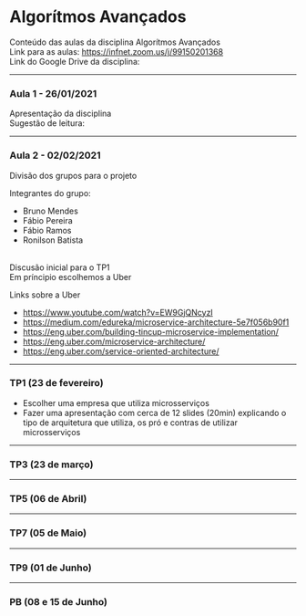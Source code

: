 # Algorítmos Avançados
Conteúdo das aulas da disciplina Algorítmos Avançados
<br>Link para as aulas: https://infnet.zoom.us/j/99150201368
<br>Link do Google Drive da disciplina: 

---

### Aula 1 - 26/01/2021
Apresentação da disciplina
<br>Sugestão de leitura: 

---

### Aula 2 - 02/02/2021
Divisão dos grupos para o projeto

Integrantes do grupo:
* Bruno Mendes
* Fábio Pereira
* Fábio Ramos
* Ronilson Batista

<br>Discusão inicial para o TP1
<br>Em príncipio escolhemos a Uber

Links sobre a Uber
* https://www.youtube.com/watch?v=EW9GjQNcyzI
* https://medium.com/edureka/microservice-architecture-5e7f056b90f1
* https://eng.uber.com/building-tincup-microservice-implementation/
* https://eng.uber.com/microservice-architecture/
* https://eng.uber.com/service-oriented-architecture/

---

### TP1 (23 de fevereiro)
* Escolher uma empresa que utiliza microsserviços
* Fazer uma apresentação com cerca de 12 slides (20min) explicando o tipo de arquitetura que utiliza, os pró e contras de utilizar microsserviços

---

### TP3 (23 de março)

---

### TP5 (06 de Abril)

---

### TP7 (05 de Maio)

---

### TP9 (01 de Junho)

---

### PB (08 e 15 de Junho)
